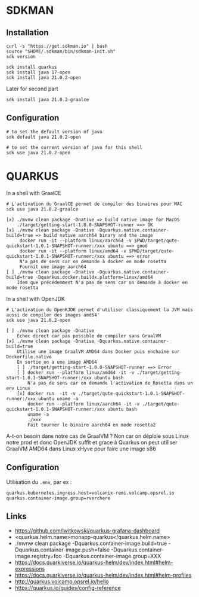 # SDKMAN

## Installation

```
curl -s "https://get.sdkman.io" | bash
source "$HOME/.sdkman/bin/sdkman-init.sh"
sdk version
```

```
sdk install quarkus
sdk install java 17-open
sdk install java 21.0.2-open
```

Later for second part
```
sdk install java 21.0.2-graalce
```

## Configuration

```
# to set the default version of java
sdk default java 21.0.2-open

# to set the current version of java for this shell
sdk use java 21.0.2-open
```

# QUARKUS


In a shell with GraalCE

```
# L'activation du GraalCE permet de compiler des binaires pour MAC
sdk use java 21.0.2-graalce

[x] ./mvnw clean package -Dnative => build native image for MacOS
    ./target/getting-start-1.0.0-SNAPSHOT-runner ==> OK
[x] ./mvnw clean package -Dnative -Dquarkus.native.container-build=true => build native aarch64 binary and the image
     docker run -it --platform linux/aarch64 -v $PWD/target/qute-quickstart-1.0.1-SNAPSHOT-runner:/xxx ubuntu ==> good
     docker run -it --platform linux/amd64 -v $PWD/target/qute-quickstart-1.0.1-SNAPSHOT-runner:/xxx ubuntu ==> error
     N'a pas de sens car on demande à docker en mode rosetta
     Fournit une image aarch64
[ ] ./mvnw clean package -Dnative -Dquarkus.native.container-build=true -Dquarkus.docker.buildx.platform=linux/amd64
    Idem que précédemment N'a pas de sens car on demande à docker en mode rosetta 
```

In a shell with OpenJDK
```
# L'activation du OpenKJDK permet d'utiliser classiquement la JVM mais aussi de compiler des images amd64'
sdk use java 21.0.2-open

[ ] ./mvnw clean package -Dnative
    Echec direct car pas possible de compiler sans GraalVM
[x] ./mvnw clean package -Dnative -Dquarkus.native.container-build=true
    Utilise une image GraalVM AMD64 dans Docker puis enchaine sur Dockerfile.native
    En sortie on a une image AMD64
    [ ] ./target/getting-start-1.0.0-SNAPSHOT-runner ==> Error 
    [ ] docker run --platform linux/amd64 -it -v ./target/getting-start-1.0.1-SNAPSHOT-runner:/xxx ubuntu bash
        N'a pas de sens car on demande l'activation de Rosetta dans un env Linux
    [x] docker run  -it -v ./target/qute-quickstart-1.0.1-SNAPSHOT-runner:/xxx ubuntu uname -a
        docker run --platform linux/aarch64 -it -v ./target/qute-quickstart-1.0.1-SNAPSHOT-runner:/xxx ubuntu bash
        uname -a
        ./xxx
        Fait tourner le binaire aarch64 en mode rosetta2
```

A-t-on besoin dans notre cas de GraalVM ? Non car on déploie sous Linux notre prod et donc OpenJDK suffit et grace à Quarkus
on peut utiliser GraalVM AMD64 dans Linux xHyve pour faire une image x86

## Configuration

Utilisation du `.env`, par ex :

```.env
quarkus.kubernetes.ingress.host=volcanix-remi.volcamp.opsrel.io
quarkus.container-image.group=rverchere
```

## Links

- https://github.com/lwitkowski/quarkus-grafana-dashboard
- <quarkus.helm.name>monapp-quarkus</quarkus.helm.name>
- ./mvnw clean package -Dquarkus.container-image.build=true -Dquarkus.container-image.push=false -Dquarkus.container-image.registry=foo -Dquarkus.container-image.group=XXX
- https://docs.quarkiverse.io/quarkus-helm/dev/index.html#helm-expressions
- https://docs.quarkiverse.io/quarkus-helm/dev/index.html#helm-profiles
- http://quarkus.volcamp.opsrel.io/hello
- https://quarkus.io/guides/config-reference
